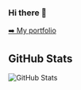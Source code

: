 ### Hi there 👋
<a href="https://oussama-bengoudifa.netlify.app">➡️ My portfolio</a>
<h2>GitHub Stats</h2>
<img src="https://github-readme-stats.vercel.app/api?username=oussamabng&amp;show_icons=true" alt="GitHub Stats">
